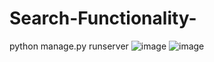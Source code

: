 # Search-Functionality-
python manage.py runserver
![image](https://user-images.githubusercontent.com/96526237/165527371-158a3188-1ccf-44ec-8e1d-c0593db68cf3.png)
![image](https://user-images.githubusercontent.com/96526237/165527461-2bbf5d81-2122-42a0-81a0-c876651b43da.png)


